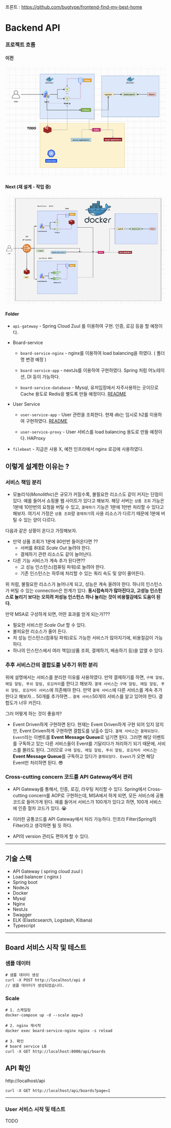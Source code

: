 
프론트 : https://github.com/bugtype/frontend-find-my-best-home

# Backend API

### 프로젝트 흐름

#### 이전

![](docs/backend-flow.png)


#### Next (재 설계 - 작업 중)
![](docs/backend-flow-next.png)


#### Folder 

- `api-gateway` - Spring Cloud Zuul 를 이용하여 구현. 인증, 로깅 등을 할 예정이다.

- Board-service
  
  - `board-service-nginx` - nginx를 이용하여 load balancing을 하였다. ( 폴더 명 변경 예정 ) 
  
  - `board-service-app` - nextJs를 이용하여 구현하였다. Spring 처럼 어노테이션, DI 등이 가능하다.

  - `board-service-database` - Mysql, 유저입장에서 자주사용하는 곳이므로 Cache 용도로 Redis응 별도록 만들 예정이다. [README](board-service-database/README.md)
  
- User Service

  - `user-service-app` - User 관련을 조회한다. 현재 db는 임시로 h2를 이용하여 구현하였다. [README](user-service-app/README.md)

  - `user-service-proxy` - User 서비스를 load balancing 용도로 만들 예정이다. HAProxy

- `filebeat` - 지금은 사용 X, 예전 인프라에서 nginx 로깅에 사용하였다.
 

## 이렇게 설계한 이유는 ?

### 서비스 책임 분리

- 모놀리식(*Monolithic*)은 규모가 커질수록, 불필요한 리소스도 같이 커지는 단점이 있다. 예를 들어서 쇼핑몰 웹 사이트가 있다고 해보자. 해당 서버는 `상품 조회` 가능은 1분에 10만번의 요청을 버틸 수 있고, `결제하기` 기능은 1분에 1만번 처리할 수 있다고 해보자. 여기서 가정은 `상품 조회`랑 `결제하기`의 사용 리소스가 다르기 때문에 1분에 버틸 수 있는 양이 다르다.

다음과 같은 상황이 온다고 가정해보자.
- 만약 상품 조회가 1분에 80만번 들어온다면 ?? 
  - 서버를 8대로 *Scale Out* 늘려야 한다. 
  - 결제하기 관련 리소스도 같이 늘어난다.
- 다른 기능 서비스가 계속 추가 된다면?? 
  - 고 성능 인스턴스(컴퓨팅 파워)로 늘려야 한다.
  - 기존 인스턴스는 하루에 처리할 수 있는 쿼리 속도 및 양이 줄어든다.

위 처럼, 불필요한 리소스가 늘어나게 되고, 성능은 계속 올려야 한다. 하나의 인스턴스가 버틸 수 있는 connection은 한계가 있다. **동시접속자가 많아진다고, 고성능 인스턴스로 늘리기 보다는 오히려 저성능 인스턴스 하나 늘리는 것이 비용절감에도 도움이 된다.**

만약 MSA로 구성하게 되면, 어떤 효과를 얻게 되는가???
- 필요한 서비스만 *Scale Out* 할 수 있다.
- 불피요한 리소스가 줄어 든다.
- 저 성능 인스턴스(컴퓨팅 파워)로도 가능한 서비스가 많아지기에, 비용절감이 가능하다.
- 하나의 인스턴스에서 여러 책임(상품 조회, 결제하기, 배송하기 등)을 없앨 수 있다.


### 추후 서비스간의 결합도를 낮추기 위한 분리

위에 설명에서는 서비스를 분리한 이유를 사용하였다. 만약 결제하기를 하면, `구매 알림, 메일 알림, 푸쉬 알림, 로깅처리`를 한다고 해보자. `결제 서비스`는 `구매 알림, 메일 알림, 푸쉬 알림, 로깅처리 서비스`에 의존해야 한다. 만약 `결제 서비스`에 다른 서비스를 계속 추가한다고 해보자... 50개를 추가하면... `결제 서비스`50개의 서비스를 알고 있어야 한다. 결합도가 너무 커진다.

그러 어떻게 하는 것이 좋을까?

- Event Driven하게 구현하면 된다. 현재는 Event Driven하게 구현 되어 있지 않지만, Event Driven하게 구현하면 결합도를 낮출수 있다. `결제 서비스`는 `결제되었다. Event`라는 이벤트를 **Event Message Queue**로 넘기면 된다. 그러면 해당 이벤트를 구독하고 있는 다른 서비스들이 Event를 기달리다가 처리하기 되기 때문에, 서비스를 몰라도 된다.
그러므로 `구매 알림, 메일 알림, 푸쉬 알림, 로깅처리 서비스`는 **Event Message Queue**를 구독하고 있다가 `결제되었다. Event`가 오면 해당 Event만 처리하면 된다. 😎

### Cross-cutting concern 코드를 API Gateway에서 관리

- API Gateway를 통해서, 인증, 로깅, 라우팅 처리할 수 있다. Spring에서 Cross-cutting concern를 AOP로 구현하는데, MSA에서 하게 되면, 모든 서비스에 공통코드로 들어가게 된다. 예를 들어서 서비스가 100개가 있다고 하면, 100개 서비스에 인증 절차 코드가 있다. 😭 
-  이러한 공통코드를 API Gateway에서 처리 가능하다. 인프라 Filter(Spring의 Filter)라고 생각하면 될 듯 하다.

- API의 version 관리도 편하게 할 수 있다.



---

## 기술 스택

- API Gateway ( spring cloud zuul )
- Load balancer ( nginx )
- Spring boot
- NodeJs
- Docker
- Mysql
- Nginx
- NestJs
- Swagger
- ELK (Elasticsearch, Logstash, Kibana)
- Typescript


---

## Board 서비스 시작 및 테스트

### 샘플 데이터

```
# 샘플 데이터 생성
curl -X POST http://localhost/api d
// 샘플 데이터가 생성되었습니다.
```

### Scale

```
# 1. 스케일링
docker-compose up -d --scale app=3

# 2. nginx 재시작
docker exec board-service-nginx nginx -s reload

# 3. 확인
# board service LB
curl -X GET http://localhost:8000/api/boards
```

## API 확인

http://localhost/api

```
curl -X GET http://localhost/api/boards?page=1
```

---

### User 서비스 시작 및 테스트

TODO

<!-- ~~## ELK 연동

### STEP 1

https://github.com/deviantony/docker-elk 를 통해서 ELK를 구축한다.

- Elasticsearch 
- Logstash 
- Kibana

### STEP 2

- logstash에다가 filebeat 셋팅을 한다.( logstash.conf )
- **Expose 포트** 확인

```
input {
	tcp {
		port => 5000
	}
	beats {
    	port => 5044
  	}
}

``` -->
